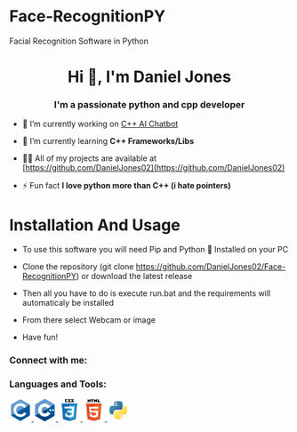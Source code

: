 # Face-RecognitionPY
Facial Recognition Software in Python

<h1 align="center">Hi 👋, I'm Daniel Jones</h1>
<h3 align="center">I'm a passionate python and cpp developer</h3>

- 🔭 I’m currently working on [C++ AI Chatbot](https://github.com/DanielJones02/cpp-ai-chatbot)

- 🌱 I’m currently learning **C++ Frameworks/Libs**

- 👨‍💻 All of my projects are available at [https://github.com/DanielJones02](https://github.com/DanielJones02)

- ⚡ Fun fact **I love python more than C++ (i hate pointers)**

# Installation And Usage

 - To use this software you will need Pip and Python 🐍 Installed on your PC

 - Clone the repository (git clone https://github.com/DanielJones02/Face-RecognitionPY) or download the latest release
   
 - Then all you have to do is execute run.bat and the requirements will automaticaly be installed
   
 - From there select Webcam or image
   
 - Have fun!


<h3 align="left">Connect with me:</h3>
<p align="left">
</p>

<h3 align="left">Languages and Tools:</h3>
<p align="left"> <a href="https://www.cprogramming.com/" target="_blank" rel="noreferrer"> <img src="https://raw.githubusercontent.com/devicons/devicon/master/icons/c/c-original.svg" alt="c" width="40" height="40"/> </a> <a href="https://www.w3schools.com/cpp/" target="_blank" rel="noreferrer"> <img src="https://raw.githubusercontent.com/devicons/devicon/master/icons/cplusplus/cplusplus-original.svg" alt="cplusplus" width="40" height="40"/> </a> <a href="https://www.w3schools.com/css/" target="_blank" rel="noreferrer"> <img src="https://raw.githubusercontent.com/devicons/devicon/master/icons/css3/css3-original-wordmark.svg" alt="css3" width="40" height="40"/> </a> <a href="https://www.w3.org/html/" target="_blank" rel="noreferrer"> <img src="https://raw.githubusercontent.com/devicons/devicon/master/icons/html5/html5-original-wordmark.svg" alt="html5" width="40" height="40"/> </a> <a href="https://www.python.org" target="_blank" rel="noreferrer"> <img src="https://raw.githubusercontent.com/devicons/devicon/master/icons/python/python-original.svg" alt="python" width="40" height="40"/> </a> </p>


